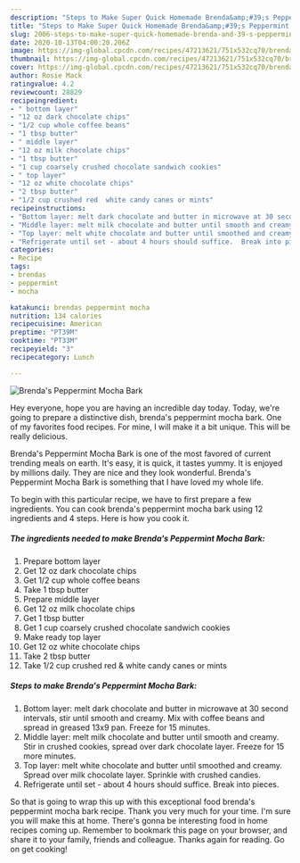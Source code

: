 ```yaml
---
description: "Steps to Make Super Quick Homemade Brenda&amp;#39;s Peppermint Mocha Bark"
title: "Steps to Make Super Quick Homemade Brenda&amp;#39;s Peppermint Mocha Bark"
slug: 2006-steps-to-make-super-quick-homemade-brenda-and-39-s-peppermint-mocha-bark
date: 2020-10-13T04:00:20.206Z
image: https://img-global.cpcdn.com/recipes/47213621/751x532cq70/brendas-peppermint-mocha-bark-recipe-main-photo.jpg
thumbnail: https://img-global.cpcdn.com/recipes/47213621/751x532cq70/brendas-peppermint-mocha-bark-recipe-main-photo.jpg
cover: https://img-global.cpcdn.com/recipes/47213621/751x532cq70/brendas-peppermint-mocha-bark-recipe-main-photo.jpg
author: Rosie Mack
ratingvalue: 4.2
reviewcount: 28829
recipeingredient:
- " bottom layer"
- "12 oz dark chocolate chips"
- "1/2 cup whole coffee beans"
- "1 tbsp butter"
- " middle layer"
- "12 oz milk chocolate chips"
- "1 tbsp butter"
- "1 cup coarsely crushed chocolate sandwich cookies"
- " top layer"
- "12 oz white chocolate chips"
- "2 tbsp butter"
- "1/2 cup crushed red  white candy canes or mints"
recipeinstructions:
- "Bottom layer: melt dark chocolate and butter in microwave at 30 second intervals, stir until smooth and creamy. Mix with coffee beans and spread in greased 13x9 pan.  Freeze for 15 minutes."
- "Middle layer: melt milk chocolate and butter until smooth and creamy.  Stir in crushed cookies, spread over dark chocolate layer.  Freeze for 15 more minutes."
- "Top layer: melt white chocolate and butter until smoothed and creamy.  Spread over milk chocolate layer.  Sprinkle with crushed candies."
- "Refrigerate until set - about 4 hours should suffice.  Break into pieces."
categories:
- Recipe
tags:
- brendas
- peppermint
- mocha

katakunci: brendas peppermint mocha 
nutrition: 134 calories
recipecuisine: American
preptime: "PT39M"
cooktime: "PT33M"
recipeyield: "3"
recipecategory: Lunch

---
```



![Brenda&#39;s Peppermint Mocha Bark](https://img-global.cpcdn.com/recipes/47213621/751x532cq70/brendas-peppermint-mocha-bark-recipe-main-photo.jpg)

Hey everyone, hope you are having an incredible day today. Today, we're going to prepare a distinctive dish, brenda&#39;s peppermint mocha bark. One of my favorites food recipes. For mine, I will make it a bit unique. This will be really delicious.

Brenda&#39;s Peppermint Mocha Bark is one of the most favored of current trending meals on earth. It's easy, it is quick, it tastes yummy. It is enjoyed by millions daily. They are nice and they look wonderful. Brenda&#39;s Peppermint Mocha Bark is something that I have loved my whole life.




To begin with this particular recipe, we have to first prepare a few ingredients. You can cook brenda&#39;s peppermint mocha bark using 12 ingredients and 4 steps. Here is how you cook it.

<!--inarticleads1-->

##### The ingredients needed to make Brenda&#39;s Peppermint Mocha Bark:

1. Prepare  bottom layer
1. Get 12 oz dark chocolate chips
1. Get 1/2 cup whole coffee beans
1. Take 1 tbsp butter
1. Prepare  middle layer
1. Get 12 oz milk chocolate chips
1. Get 1 tbsp butter
1. Get 1 cup coarsely crushed chocolate sandwich cookies
1. Make ready  top layer
1. Get 12 oz white chocolate chips
1. Take 2 tbsp butter
1. Take 1/2 cup crushed red &amp; white candy canes or mints




<!--inarticleads2-->

##### Steps to make Brenda&#39;s Peppermint Mocha Bark:

1. Bottom layer: melt dark chocolate and butter in microwave at 30 second intervals, stir until smooth and creamy. Mix with coffee beans and spread in greased 13x9 pan.  Freeze for 15 minutes.
1. Middle layer: melt milk chocolate and butter until smooth and creamy.  Stir in crushed cookies, spread over dark chocolate layer.  Freeze for 15 more minutes.
1. Top layer: melt white chocolate and butter until smoothed and creamy.  Spread over milk chocolate layer.  Sprinkle with crushed candies.
1. Refrigerate until set - about 4 hours should suffice.  Break into pieces.




So that is going to wrap this up with this exceptional food brenda&#39;s peppermint mocha bark recipe. Thank you very much for your time. I'm sure you will make this at home. There's gonna be interesting food in home recipes coming up. Remember to bookmark this page on your browser, and share it to your family, friends and colleague. Thanks again for reading. Go on get cooking!
